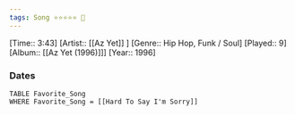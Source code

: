 ```yaml
---
tags: Song ⭐⭐⭐⭐⭐ 💛
---
```

[Time:: 3:43]
[Artist:: [[Az Yet]] ]
[Genre:: Hip Hop, Funk / Soul]
[Played:: 9]
[Album:: [[Az Yet (1996)]]]
[Year:: 1996]
### Dates
````dataview
TABLE Favorite_Song
WHERE Favorite_Song = [[Hard To Say I'm Sorry]]
````